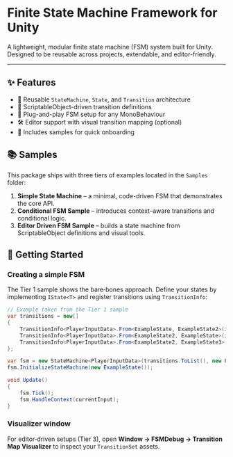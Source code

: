 # Finite State Machine Framework for Unity

A lightweight, modular finite state machine (FSM) system built for Unity.  
Designed to be reusable across projects, extendable, and editor-friendly.

---

## ✨ Features

- 🔁 Reusable `StateMachine`, `State`, and `Transition` architecture
- 🎯 ScriptableObject-driven transition definitions
- 🧱 Plug-and-play FSM setup for any MonoBehaviour
- 🛠️ Editor support with visual transition mapping (optional)
- 🧪 Includes samples for quick onboarding

## 📚 Samples

This package ships with three tiers of examples located in the `Samples` folder:

1. **Simple State Machine** – a minimal, code-driven FSM that demonstrates the core API.
2. **Conditional FSM Sample** – introduces context–aware transitions and conditional logic.
3. **Editor Driven FSM Sample** – builds a state machine from ScriptableObject definitions and visual tools.

## 🚀 Getting Started

### Creating a simple FSM

The Tier&nbsp;1 sample shows the bare‑bones approach. Define your states by implementing `IState<T>` and register transitions using `TransitionInfo`:

```csharp
// Example taken from the Tier 1 sample
var transitions = new[]
{
    TransitionInfo<PlayerInputData>.From<ExampleState, ExampleState2>(input => input.IsRunning),
    TransitionInfo<PlayerInputData>.From<ExampleState2, ExampleState>(input => !input.IsRunning),
    TransitionInfo<PlayerInputData>.From<ExampleState2, ExampleState3>(input => input.IsJumping),
};

var fsm = new StateMachine<PlayerInputData>(transitions.ToList(), new PlayerInputData());
fsm.InitializeStateMachine(new ExampleState());

void Update()
{
    fsm.Tick();
    fsm.HandleContext(currentInput);
}
```

### Visualizer window

For editor‑driven setups (Tier&nbsp;3), open **Window&nbsp;→ FSMDebug&nbsp;→ Transition Map Visualizer** to inspect your `TransitionSet` assets.
